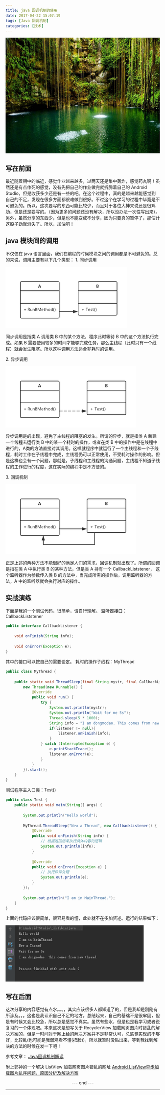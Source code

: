 ```yaml
---
title: java 回调机制的使用
date: 2017-04-22 15:07:19
tags: [Java 回调机制]
categories: [技术]
---
```


![](java-回调机制的使用/nature-images.jpg)

## 写在前面

最近随着期中的临近，感觉作业越来越多，过两天还是集中轰炸，感觉药丸啊！虽然还是有点作死的感觉，没有先把自己的作业做完就折腾着自己的 Android Studio，但是收获多少还是有一些的吧。在这个过程中，真的是越来越能感觉到自己的不足，发现在很多方面都很难做到很好。不过这个在学习的过程中毕竟是不可避免的。所以，这次要写的东西可能比较少，而且对于各位大神来说还是很鸡肋，但是还是要写的。（因为更多的问题还没有解决，所以没办法一次性写出来）。另外，虽然分享的东西少，但是也不能变成不分享，因为只要真的暂停了，那估计这股子劲就消失了。所以，加油吧！
<!-- more -->
## java 模块间的调用

不仅仅在 java 语言里面，我们在编程的时候模块之间的调用都是不可避免的。总的来说，调用主要有以下几个类型：
1\. 同步调用

![](java-回调机制的使用/direct1.png)

同步调用是指类 A 调用类 B 中的某个方法，程序此时等待 B 中的这个方法执行完成。如果 B 需要使用较多的时间才能够完成任务，那么主线程（此时只有一个线程）就会发生阻塞。所以这种调用方法适合非耗时的调用。

2\. 异步调用

![](java-回调机制的使用/asynchronous.png)

异步调用是的出现，避免了主线程的阻塞的发生。所谓的异步，就是指类 A 新建一个线程去运行类 B 中的某一个耗时的操作，或者在类 B 中的操作中是在线程中进行的，A类的方法直接对其调用。这样就程序中就运行了一个主线程和一个子线程，耗时工作在子线程中完成，主线程仍可以正常使用，不受耗时操作的影响。但是这样也会有一个问题，那就是，子线程和主线程的沟通问题，主线程不知道子线程的工作进行的程度，这在实际的编程中是不方便的。

3\. 回调机制

![](java-回调机制的使用/callback.png)

正是上述的两种方法不能很好的满足人们的需求，回调机制就出现了。所谓的回调是指在类 A 中执行类 B 的某种方法，但是类 A 持有一个 CallbackListstener， 这个监听器作为参数传入类 B 的方法中，当完成所需的操作后，调用监听器的方法，A 中的监听器就会执行对应的操作。

## 实战演练

下面是我的一个测试代码，很简单，请自行理解。
监听器接口：CallbackListstener
``` java
public interface CallbackListener {

    void onFinish(String info);

    void onError(Exception e);
}
```
其中的接口可以按自己的需要设定。
耗时的操作子线程：MyThread
``` java
public class MyThread {

    public static void ThreadSleep(final String mystr, final CallbackListener listener){
        new Thread(new Runnable() {
            @Override
            public void run() {
                try {
                    System.out.println(mystr);
                    System.out.println("Wait for me 5s");
                    Thread.sleep(5 * 1000);
                    String info = "I am dongmodao. This comes from new thread.";
                    if(listener != null){
                        listener.onFinish(info);
                    }
                } catch (InterruptedException e) {
                    e.printStackTrace();
                    listener.onError(e);
                }
            }
        }).start();
    }
}
```
测试程序主入口类：Test()
``` java
public class Test {
    public static void main(String[] args) {

        System.out.println("Hello world");

        MyThread.ThreadSleep("New a Thread", new CallbackListener() {
            @Override
            public void onFinish(String info) {
                // 根据返回结果执行具体内容的逻辑
                System.out.println(info);
            }

            @Override
            public void onError(Exception e) {
                // 执行异常处理
                System.out.println(e);
            }
        });

        System.out.println("I am in MainThread.");
    }
}
```
上面的代码应该很简单，很容易看的懂，此处就不在多加赘述。运行的结果如下：

![](java-回调机制的使用/testrst.png)

## 写在后面

这次分享的内容感觉有点水。。。，其实应该很多人都知道了的，但是我却是刚刚有所涉及。。。这也是我认识自己不足的地方。总结起来，自己的基础不是很牢固，但是有时候又会比较急，所以总是感觉不真实。虽然有些水，但是也是我学习或者说复习的一个体现吧。本来这次是想写关于 RecyclerView 加载网页图片时错乱的解决方案的，但是一时间对于网上给的解决方案并不是非常认可，总感觉实现的不够好，比较乱(也可能是我弱鸡看不懂(捂脸))，所以就暂时没贴出来，等到我找到解决的方法的时候在发一下吧！

参考文章：
[Java回调机制解读](http://www.importnew.com/24220.html)

附上郭神的一个解决 ListView 加载网页图片错乱的网址 [Android ListView异步加载图片乱序问题，原因分析及解决方案](http://blog.csdn.net/guolin_blog/article/details/45586553)
<center> --- end --- </center>

---
